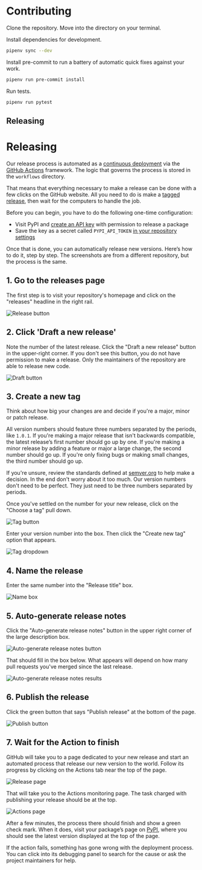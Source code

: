 # Contributing

Clone the repository. Move into the directory on your terminal.

Install dependencies for development.

```sh
pipenv sync --dev
```

Install pre-commit to run a battery of automatic quick fixes against your work.

```sh
pipenv run pre-commit install
```

Run tests.

```sh
pipenv run pytest
```

## Releasing

# Releasing

Our release process is automated as a [continuous deployment](https://en.wikipedia.org/wiki/Continuous_deployment) via the [GitHub Actions](https://github.com/features/actions) framework. The logic that governs the process is stored in the `workflows` directory.

That means that everything necessary to make a release can be done with a few clicks on the GitHub website. All you need to do is make a [tagged release](https://docs.github.com/en/repositories/releasing-projects-on-github/managing-releases-in-a-repository), then wait for the computers to handle the job.

Before you can begin, you have to do the following one-time configuration:

* Visit PyPI and [create an API key](https://pypi.org/help/#apitoken) with permission to release a package
* Save the key as a secret called `PYPI_API_TOKEN` [in your repository settings](https://docs.github.com/en/codespaces/managing-codespaces-for-your-organization/managing-encrypted-secrets-for-your-repository-and-organization-for-github-codespaces)

Once that is done, you can automatically release new versions. Here’s how to do it, step by step. The screenshots are from a different repository, but the process is the same.

## 1. Go to the releases page

The first step is to visit your repository's homepage and click on the "releases" headline in the right rail.

![Release button](https://raw.githubusercontent.com/palewire/python-open-source-template/main/.github/images/releasing-releases-button.png)

## 2. Click 'Draft a new release'

Note the number of the latest release. Click the "Draft a new release" button in the upper-right corner. If you don't see this button, you do not have permission to make a release. Only the maintainers of the repository are able to release new code.

![Draft button](https://raw.githubusercontent.com/palewire/python-open-source-template/main/.github/images/releasing-draft-button.png)

## 3. Create a new tag

Think about how big your changes are and decide if you're a major, minor or patch release.

All version numbers should feature three numbers separated by the periods, like `1.0.1`. If you're making a major release that isn't backwards compatible, the latest release’s first number should go up by one. If you're making a minor release by adding a feature or major a large change, the second number should go up. If you're only fixing bugs or making small changes, the third number should go up.

If you're unsure, review the standards defined at [semver.org](https://semver.org) to help make a decision. In the end don't worry about it too much. Our version numbers don't need to be perfect. They just need to be three numbers separated by periods.

Once you've settled on the number for your new release, click on the "Choose a tag" pull down.

![Tag button](https://raw.githubusercontent.com/palewire/python-open-source-template/main/.github/images/releasing-tag-button.png)

Enter your version number into the box. Then click the "Create new tag" option that appears.

![Tag dropdown](https://raw.githubusercontent.com/palewire/python-open-source-template/main/.github/images/releasing-name-tag.png)

## 4. Name the release

Enter the same number into the "Release title" box.

![Name box](https://raw.githubusercontent.com/palewire/python-open-source-template/main/.github/images/releasing-name-release.png)

## 5. Auto-generate release notes

Click the "Auto-generate release notes" button in the upper right corner of the large description box.

![Auto-generate release notes button](https://raw.githubusercontent.com/palewire/python-open-source-template/main/.github/images/releasing-changelog-button.png)

That should fill in the box below. What appears will depend on how many pull requests you've merged since the last release.

![Auto-generate release notes results](https://raw.githubusercontent.com/palewire/python-open-source-template/main/.github/images/releasing-changelog-entered.png)

## 6. Publish the release

Click the green button that says "Publish release" at the bottom of the page.

![Publish button](https://raw.githubusercontent.com/palewire/python-open-source-template/main/.github/images/releasing-publish-button.png)

## 7. Wait for the Action to finish

GitHub will take you to a page dedicated to your new release and start an automated process that release our new version to the world. Follow its progress by clicking on the Actions tab near the top of the page.

![Release page](https://raw.githubusercontent.com/palewire/python-open-source-template/main/.github/images/releasing-release-published.png)

That will take you to the Actions monitoring page. The task charged with publishing your release should be at the top.

![Actions page](https://raw.githubusercontent.com/palewire/python-open-source-template/main/.github/images/releasing-actions-start.png)

After a few minutes, the process there should finish and show a green check mark. When it does, visit your package’s page on [PyPI](https://pypi.org/), where you should see the latest version displayed at the top of the page.

If the action fails, something has gone wrong with the deployment process. You can click into its debugging panel to search for the cause or ask the project maintainers for help.
